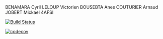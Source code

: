 BENAMARA Cyril
LELOUP Victorien
BOUSEBTA Anes
COUTURIER Arnaud
JOBERT Mickael
4AFSI

[![Build Status](https://travis-ci.com/ArchonDWSP/tennis-kata.svg?branch=master)](https://travis-ci.com/ArchonDWSP/tennis-kata)


[![codecov](https://codecov.io/gh/ArchonDWSP/tennis-kata/branch/master/graph/badge.svg)](https://codecov.io/gh/ArchonDWSP/tennis-kata)
